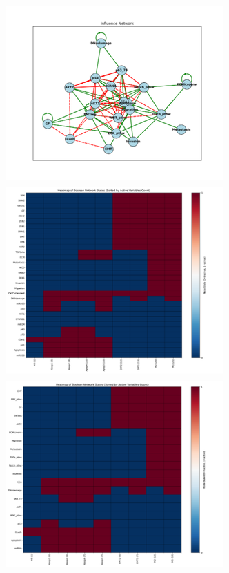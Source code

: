 ![influence_network](plots/reduced_model_interaction_graph.png)

![heatmap](plots/stable_states_heatmap.png)

![reduced_heatmap](plots/reduced_model_heatmap.png)